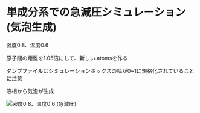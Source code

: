 # 単成分系での急減圧シミュレーション(気泡生成)

密度0.8、温度0.6

原子間の距離を1.05倍にして、新しい.atomsを作る

ダンプファイルはシミュレーションボックスの幅が0~1に規格化されていることに注意

液相から気泡が生成


![密度0 8、温度0 6 (急減圧)](https://user-images.githubusercontent.com/63585652/135126250-b153e868-c6ff-4636-be6e-cfab65655c4d.png)

